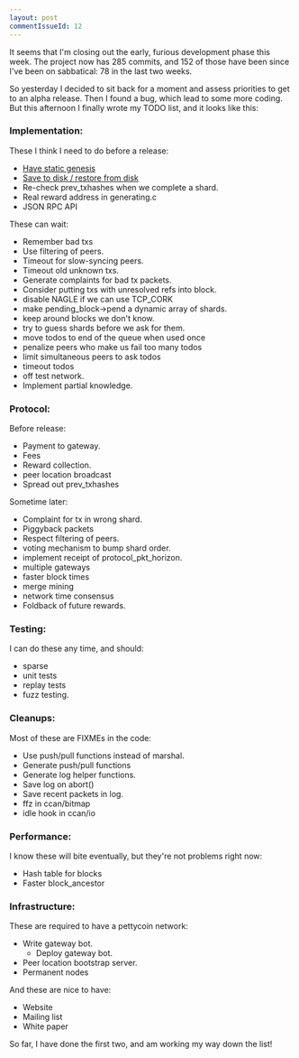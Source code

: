 ```yaml
---
layout: post
commentIssueId: 12
---
```


It seems that I'm closing out the early, furious development phase
this week.  The project now has 285 commits, and 152 of those have
been since I've been on sabbatical: 78 in the last two weeks.

So yesterday I decided to sit back for a moment and assess priorities
to get to an alpha release.  Then I found a bug, which lead to some
more coding.  But this afternoon I finally wrote my TODO list, and it
looks like this:

### Implementation: ###

These I think I need to do before a release:

* [Have static genesis](https://github.com/rustyrussell/pettycoin/commit/a170f12c00a3d53efd6fe9b0fae75f40f2cd71aa)
* [Save to disk / restore from disk](https://github.com/rustyrussell/pettycoin/commit/0f7fbd7a011b1afbbf45237f65d5ecc1ef8ed116)
* Re-check prev_txhashes when we complete a shard.
* Real reward address in generating.c
* JSON RPC API

These can wait:

* Remember bad txs
* Use filtering of peers.
* Timeout for slow-syncing peers.
* Timeout old unknown txs.
* Generate complaints for bad tx packets.
* Consider putting txs with unresolved refs into block.
* disable NAGLE if we can use TCP_CORK
* make pending_block->pend a dynamic array of shards.
* keep around blocks we don't know.
* try to guess shards before we ask for them.
* move todos to end of the queue when used once
* penalize peers who make us fail too many todos
* limit simultaneous peers to ask todos
* timeout todos
* off test network.
* Implement partial knowledge.

### Protocol: ###

Before release:

* Payment to gateway.
* Fees
* Reward collection.
* peer location broadcast
* Spread out prev_txhashes

Sometime later:

* Complaint for tx in wrong shard.
* Piggyback packets
* Respect filtering of peers.
* voting mechanism to bump shard order.
* implement receipt of protocol_pkt_horizon.
* multiple gateways
* faster block times
* merge mining
* network time consensus
* Foldback of future rewards.

### Testing: ###

I can do these any time, and should:

* sparse
* unit tests
* replay tests
* fuzz testing.

### Cleanups: ###

Most of these are FIXMEs in the code:

* Use push/pull functions instead of marshal.
* Generate push/pull functions
* Generate log helper functions.
* Save log on abort()
* Save recent packets in log.
* ffz in ccan/bitmap
* idle hook in ccan/io

### Performance: ###

I know these will bite eventually, but they're not problems right now:

* Hash table for blocks
* Faster block_ancestor

### Infrastructure: ###

These are required to have a pettycoin network:

* Write gateway bot.
    * Deploy gateway bot.
* Peer location bootstrap server.
* Permanent nodes

And these are nice to have:

* Website
* Mailing list
* White paper

So far, I have done the first two, and am working my way down the list!
